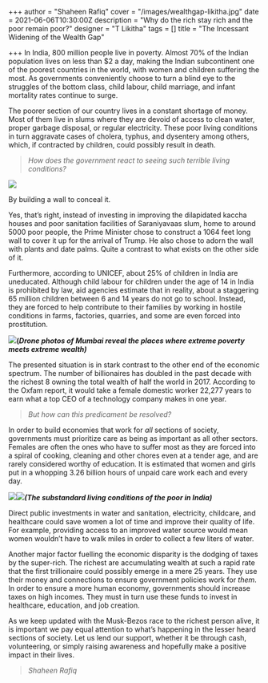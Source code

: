 +++
author = "Shaheen Rafiq"
cover = "/images/wealthgap-likitha.jpg"
date = 2021-06-06T10:30:00Z
description = "Why do the rich stay rich and the poor remain poor?"
designer = "T Likitha"
tags = []
title = "The Incessant Widening of the Wealth Gap"

+++
In India, 800 million people live in poverty. Almost 70% of the Indian population lives on less than $2 a day, making the Indian subcontinent one of the poorest countries in the world, with women and children suffering the most. As governments conveniently choose to turn a blind eye to the struggles of the bottom class, child labour, child marriage, and infant mortality rates continue to surge.

The poorer section of our country lives in a constant shortage of money. Most of them live in slums where they are devoid of access to clean water, proper garbage disposal, or regular electricity. These poor living conditions in turn aggravate cases of cholera, typhus, and dysentery among others, which, if contracted by children, could possibly result in death.

> _How does the government react to seeing such terrible living conditions?_

_![](/images/w1.png)_

By building a wall to conceal it.

Yes, that’s right, instead of investing in improving the dilapidated kaccha houses and poor sanitation facilities of Saraniyavaas slum, home to around 5000 poor people, the Prime Minister chose to construct a 1064 feet long wall to cover it up for the arrival of Trump. He also chose to adorn the wall with plants and date palms. Quite a contrast to what exists on the other side of it.

Furthermore, according to UNICEF, about 25% of children in India are uneducated. Although child labour for children under the age of 14 in India is prohibited by law, aid agencies estimate that in reality, about a staggering 65 million children between 6 and 14 years do not go to school. Instead, they are forced to help contribute to their families by working in hostile conditions in farms, factories, quarries, and some are even forced into prostitution.

![](/images/w2.png)**(_Drone photos of Mumbai reveal the places where extreme poverty meets extreme wealth)_**

The presented situation is in stark contrast to the other end of the economic spectrum. The number of billionaires has doubled in the past decade with the richest 8 owning the total wealth of half the world in 2017. According to the Oxfam report, it would take a female domestic worker 22,277 years to earn what a top CEO of a technology company makes in one year.

> _But how can this predicament be resolved?_

In order to build economies that work for _all_ sections of society, governments must prioritize care as being as important as all other sectors. Females are often the ones who have to suffer most as they are forced into a spiral of cooking, cleaning and other chores even at a tender age, and are rarely considered worthy of education. It is estimated that women and girls put in a whopping 3.26 billion hours of unpaid care work each and every day.

![](/images/w3.png)**_![](/images/w4.png)(The substandard living conditions of the poor in India)_**

Direct public investments in water and sanitation, electricity, childcare, and healthcare could save women a lot of time and improve their quality of life. For example, providing access to an improved water source would mean women wouldn’t have to walk miles in order to collect a few liters of water.

Another major factor fuelling the economic disparity is the dodging of taxes by the super-rich. The richest are accumulating wealth at such a rapid rate that the first trillionaire could possibly emerge in a mere 25 years. They use their money and connections to ensure government policies work for _them_. In order to ensure a more human economy, governments should increase taxes on high incomes. They must in turn use these funds to invest in healthcare, education, and job creation.

As we keep updated with the Musk-Bezos race to the richest person alive, it is important we pay equal attention to what’s happening in the lesser heard sections of society. Let us lend our support, whether it be through cash, volunteering, or simply raising awareness and hopefully make a positive impact in their lives.

> _Shaheen Rafiq_
